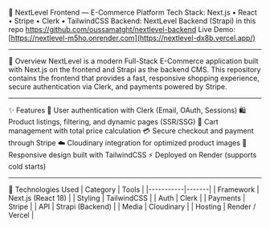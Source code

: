 🛒 NextLevel Frontend — E-Commerce Platform
Tech Stack: Next.js • React • Stripe • Clerk • TailwindCSS
Backend: NextLevel Backend (Strapi) in this repo https://github.com/oussamatght/nextlevel-backend
Live Demo: [https://nextlevel-m5ho.onrender.com](https://nextlevel-dx8b.vercel.app/)

---

📖 Overview
NextLevel is a modern Full-Stack E-Commerce application built with Next.js on the frontend and Strapi as the backend CMS.
This repository contains the frontend that provides a fast, responsive shopping experience, secure authentication via Clerk, and payments powered by Stripe.

---

✨ Features
🔐 User authentication with Clerk (Email, OAuth, Sessions)
🛍️ Product listings, filtering, and dynamic pages (SSR/SSG)
🧺 Cart management with total price calculation
💳 Secure checkout and payment through Stripe
☁️ Cloudinary integration for optimized product images
📱 Responsive design built with TailwindCSS
⚡ Deployed on Render (supports cold starts)

---

🧠 Technologies Used
| Category | Tools |
|-----------|-------|
| Framework | Next.js (React 18) |
| Styling | TailwindCSS |
| Auth | Clerk |
| Payments | Stripe |
| API | Strapi (Backend) |
| Media | Cloudinary |
| Hosting | Render / Vercel |

